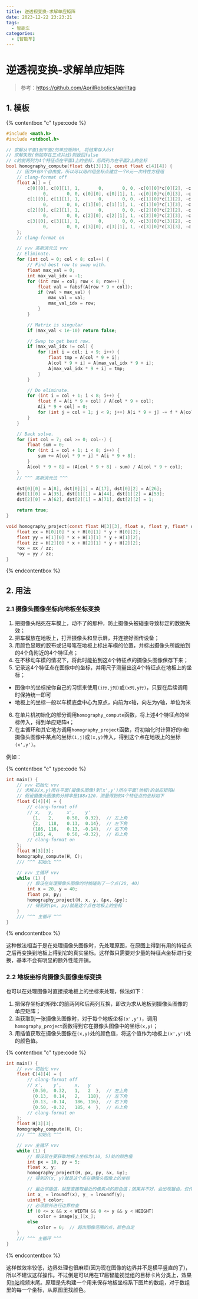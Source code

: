 ```yaml
---
title: 逆透视变换-求解单应矩阵
date: 2023-12-22 23:23:21
tags:
  - 智能车
categories:
  - [智能车]
---
```


# 逆透视变换-求解单应矩阵

> 参考：<https://github.com/AprilRobotics/apriltag>

## 1. 模板

{% contentbox "c" type:code %}

```c
#include <math.h>
#include <stdbool.h>

// 求解从平面1到平面2的单应矩阵H, 将结果存入dst
// 求解失败(例如存在三点共线)则返回false
// c的前两列为4个特征点在平面1上的坐标，后两列为在平面2上的坐标
bool homography_compute(float dst[3][3], const float c[4][4]) {
    // 因为H有8个自由度，所以可以用四组坐标点建立一个8元一次线性方程组
    // clang-format off
    float A[] = {
        c[0][0], c[0][1], 1,       0,       0, 0, -c[0][0]*c[0][2], -c[0][1]*c[0][2], c[0][2],
              0,       0, 0, c[0][0], c[0][1], 1, -c[0][0]*c[0][3], -c[0][1]*c[0][3], c[0][3],
        c[1][0], c[1][1], 1,       0,       0, 0, -c[1][0]*c[1][2], -c[1][1]*c[1][2], c[1][2],
              0,       0, 0, c[1][0], c[1][1], 1, -c[1][0]*c[1][3], -c[1][1]*c[1][3], c[1][3],
        c[2][0], c[2][1], 1,       0,       0, 0, -c[2][0]*c[2][2], -c[2][1]*c[2][2], c[2][2],
              0,       0, 0, c[2][0], c[2][1], 1, -c[2][0]*c[2][3], -c[2][1]*c[2][3], c[2][3],
        c[3][0], c[3][1], 1,       0,       0, 0, -c[3][0]*c[3][2], -c[3][1]*c[3][2], c[3][2],
              0,       0, 0, c[3][0], c[3][1], 1, -c[3][0]*c[3][3], -c[3][1]*c[3][3], c[3][3],
    };
    // clang-format on

    // vvv 高斯消元法 vvv
    // Eliminate.
    for (int col = 0; col < 8; col++) {
        // Find best row to swap with.
        float max_val = 0;
        int max_val_idx = -1;
        for (int row = col; row < 8; row++) {
            float val = fabsf(A[row * 9 + col]);
            if (val > max_val) {
                max_val = val;
                max_val_idx = row;
            }
        }

        // Matrix is singular
        if (max_val < 1e-10) return false;

        // Swap to get best row.
        if (max_val_idx != col) {
            for (int i = col; i < 9; i++) {
                float tmp = A[col * 9 + i];
                A[col * 9 + i] = A[max_val_idx * 9 + i];
                A[max_val_idx * 9 + i] = tmp;
            }
        }

        // Do eliminate.
        for (int i = col + 1; i < 8; i++) {
            float f = A[i * 9 + col] / A[col * 9 + col];
            A[i * 9 + col] = 0;
            for (int j = col + 1; j < 9; j++) A[i * 9 + j] -= f * A[col * 9 + j];
        }
    }

    // Back solve.
    for (int col = 7; col >= 0; col--) {
        float sum = 0;
        for (int i = col + 1; i < 8; i++) {
            sum += A[col * 9 + i] * A[i * 9 + 8];
        }
        A[col * 9 + 8] = (A[col * 9 + 8] - sum) / A[col * 9 + col];
    }
    // ^^^ 高斯消元法 ^^^

    dst[0][0] = A[8], dst[0][1] = A[17], dst[0][2] = A[26];
    dst[1][0] = A[35], dst[1][1] = A[44], dst[1][2] = A[53];
    dst[2][0] = A[62], dst[2][1] = A[71], dst[2][2] = 1;

    return true;
}

void homography_project(const float H[3][3], float x, float y, float* ox, float* oy) {
    float xx = H[0][0] * x + H[0][1] * y + H[0][2];
    float yy = H[1][0] * x + H[1][1] * y + H[1][2];
    float zz = H[2][0] * x + H[2][1] * y + H[2][2];
    *ox = xx / zz;
    *oy = yy / zz;
}
```

{% endcontentbox %}

## 2. 用法

### 2.1 摄像头图像坐标向地板坐标变换

1. 把摄像头粘死在车模上，动不了的那种，防止摄像头被碰歪导致标定的数据失效；
2. 把车模放在地板上，打开摄像头和显示屏，并连接好图传设备；
3. 用颜色显眼的胶布或记号笔在地板上标出车模的位置，并标出摄像头所能拍到的4个角附近的4个特征点；
4. 在不移动车模的情况下，将此时能拍到这4个特征点的摄像头图像保存下来；
5. 记录这4个特征点在图像中的坐标，并用尺子测量出这4个特征点在地板上的坐标；
  - 图像中的坐标按你自己的习惯来使用`(i行,j列)`或`(x列,y行)`，只要在后续调用时保持统一即可
  - 地板上的坐标一般以车模底盘中心为原点，向前为x轴，向左为y轴，单位为米
6. 在单片机初始化的部分调用`homography_compute`函数，将上述4个特征点的坐标传入，得到单应矩阵`H`；
7. 在主循环和其它地方调用`homography_project`函数，将初始化时计算好的`H`和摄像头图像中某点的坐标`(i,j)`或`(x,y)`传入，得到这个点在地板上的坐标`(x',y')`。

例如：

{% contentbox "c" type:code %}

```c
int main() {
    // vvv 初始化 vvv
    // 求解从(x,y)所在平面(摄像头图像)到(x',y')所在平面(地板)的单应矩阵H
    // 假设摄像头图像的分辨率是188x120，测量得到的4个特征点的坐标如下
    float C[4][4] = {
        // clang-format off
        // x,   y,     x',    y'
          {1,   2,     0.50,  0.32},  // 左上角
          {2,   118,   0.13,  0.14},  // 左下角
          {186, 116,   0.13, -0.14},  // 右下角
          {185, 4,     0.50, -0.32},  // 右上角
        // clang-format on
    };
    float H[3][3];
    homography_compute(H, C);
    /// ^^^ 初始化 ^^^

    // vvv 主循环 vvv
    while (1) {
        // 假设在处理摄像头图像的时候碰到了一个点(20, 40)
        int x = 20, y = 40;
        float px, py;
        homography_project(H, x, y, &px, &py);
        // 得到的(px, py)就是这个点在地板上的坐标
    }
    /// ^^^ 主循环 ^^^
}
```

{% endcontentbox %}

这种做法相当于是在处理摄像头图像时，先处理原图，在原图上得到有用的特征点之后再变换到地板上得到它的真实坐标。这样做只需要对少量的特征点坐标进行变换，基本不会有明显的额外性能开销。

### 2.2 地板坐标向摄像头图像坐标变换

也可以在处理图像时直接按地板上的坐标来处理，做法如下：

1. 把保存坐标的矩阵`C`的前两列和后两列互换，即改为求从地板到摄像头图像的单应矩阵；
2. 当获取到一张摄像头图像时，对于每个地板坐标`(x',y')`，调用`homography_project`函数得到它在摄像头图像中的坐标`(x,y)`；
3. 用插值获取在摄像头图像在`(x,y)`处的颜色值，将这个值作为地板上`(x',y')`处的颜色值。

{% contentbox "c" type:code %}

```c
int main() {
    // vvv 初始化 vvv
    float C[4][4] = {
        // clang-format off
        // x',    y',     x,   y
          {0.50,  0.32,   1,   2  },  // 左上角
          {0.13,  0.14,   2,   118},  // 左下角
          {0.13, -0.14,   186, 116},  // 右下角
          {0.50, -0.32,   185, 4  },  // 右上角
        // clang-format on
    };
    float H[3][3];
    homography_compute(H, C);
    /// ^^^ 初始化 ^^^

    // vvv 主循环 vvv
    while (1) {
        // 假设现在要获取地板上坐标为(10, 5)处的颜色值
        int px = 10, py = 5;
        float x, y;
        homography_project(H, px, py, &x, &y);
        // 得到的(x, y)就是这个点在摄像头图像上的坐标

        // 最近邻插值，就是直接取最近的像素点的颜色值；效果并不好，会出现锯齿，仅作为演示
        int x_ = lroundf(x), y_ = lroundf(y);
        uint8_t color;
        // 必须额外进行边界检查
        if (0 <= x && x < WIDTH && 0 <= y && y < HEIGHT)
            color = image[y_][x_];
        else
            color = 0;  // 超出图像范围的点，颜色自定
    }
    /// ^^^ 主循环 ^^^
}
```

{% endcontentbox %}

这样做效率较低，边界处理也很麻烦(因为现在图像的边界并不是横平竖直的了)，所以不建议这样操作。不过倒是可以用在17届智能视觉组的目标卡片分类上，效果见[b站](https://www.bilibili.com/video/BV1eB4y1x76N?p=2)视频末尾。原理是先构建一个用来保存地板坐标系下图片的数组，对于数组里的每一个坐标，从原图里找颜色。
